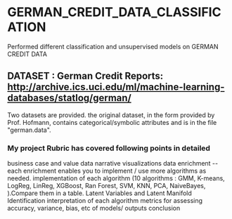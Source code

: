 # GERMAN_CREDIT_DATA_CLASSIFICATION
Performed different classification and unsupervised models on GERMAN CREDIT DATA 

## DATASET : German Credit Reports: http://archive.ics.uci.edu/ml/machine-learning-databases/statlog/german/

Two datasets are provided.  the original dataset, in the form provided
by Prof. Hofmann, contains categorical/symbolic attributes and
is in the file "german.data".   

### My project Rubric has covered following points in detailed
 
business case and value
data narrative
visualizations
data enrichment -- each enrichment enables you to implement / use more algorithms as needed.
implementation of each algorithm (10 algorithms : GMM, K-means, LogReg, LinReg, XGBoost, Ran Forest, SVM, KNN, PCA, NaiveBayes, ).Compare them in a table.
Latent Variables and Latent Manifold Identification
interpretation of each algorithm
metrics for assessing accuracy, variance, bias, etc of  models/ outputs
conclusion
